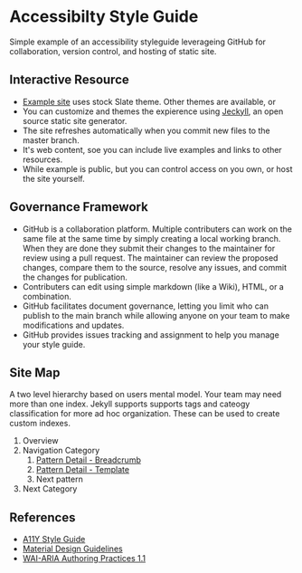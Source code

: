 # Accessibilty Style Guide
Simple example of an accessibility styleguide leverageing GitHub for collaboration, version control, and hosting of static site.

## Interactive Resource
* [Example site](https://dhamaker.github.io/accessibility-styleguide/) uses stock Slate theme.  Other themes are available, or
* You can  customize and themes the expierence using [Jeckyll](https://jekyllrb.com/), an open source static site generator.
* The site refreshes automatically when you commit new files to the master branch. 
* It's web content, soe you can include live examples and links to other resources.
* While example is public, but you can control access on you own, or host the site yourself.
## Governance Framework
* GitHub is a collaboration platform. Multiple contributers can work on the same file at the same time by simply creating a local  working branch. When they are done they submit their changes to the maintainer for review using a pull request.  The maintainer can review the proposed changes, compare them to the source, resolve any issues, and commit the changes for publication.
* Contributers can edit using simple markdown (like a Wiki), HTML, or a combination.
* GitHub facilitates document governance, letting you limit who can publish to the main branch while allowing anyone on your team to make modifications and updates.
* GitHub provides issues tracking and assignment to help you manage your style guide.


## Site Map
A two level hierarchy based on users mental model.  Your team may need more than one index.  Jekyll supports supports tags and cateogy classification for more ad hoc organization.  These can be used to create custom indexes.

1. Overview 
2. Navigation Category
    1. [Pattern Detail - Breadcrumb](breadcrumb)
    2. [Pattern Detail - Template](template-pattern-detail)
    3. Next pattern
3. Next Category

## References
* [A11Y Style Guide](https://a11y-style-guide.com/style-guide/)
* [Material Design Guidelines](https://material.io/design/guidelines-overview/)
* [WAI-ARIA Authoring Practices 1.1](https://www.w3.org/TR/wai-aria-practices-1.1/#no_aria_better_bad_aria)
